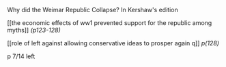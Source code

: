 Why did the Weimar Republic Collapse? In Kershaw's edition

[[the economic effects of ww1 prevented support for the republic among myths]] *(p123-128)*

[[role of left against allowing conservative ideas to prosper again q]] *p(128)*

p 7/14 left

